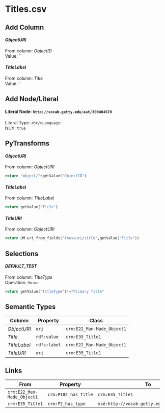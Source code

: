 # Titles.csv

## Add Column
#### _ObjectURI_
From column: _ObjectID_
<br/>Value: ``

#### _TitleLabel_
From column: _Title_
<br/>Value: ``


## Add Node/Literal
#### Literal Node: `http://vocab.getty.edu/aat/300404670`
Literal Type: ``
<br/>Language: ``
<br/>isUri: `true`


## PyTransforms
#### _ObjectURI_
From column: _ObjectURI_
``` python
return "object/"+getValue("ObjectID")
```

#### _TitleLabel_
From column: _TitleLabel_
``` python
return getValue("Title")
```

#### _TitleURI_
From column: _ObjectURI_
``` python
return UM.uri_from_fields("thesauri/title",getValue("Title"))
```


## Selections
#### _DEFAULT_TEST_
From column: _TitleType_
<br>Operation: `Union`
``` python
return getValue("TitleType")!="Primary Title"
```


## Semantic Types
| Column | Property | Class |
|  ----- | -------- | ----- |
| _ObjectURI_ | `uri` | `crm:E22_Man-Made_Object1`|
| _Title_ | `rdf:value` | `crm:E35_Title1`|
| _TitleLabel_ | `rdfs:label` | `crm:E22_Man-Made_Object1`|
| _TitleURI_ | `uri` | `crm:E35_Title1`|


## Links
| From | Property | To |
|  --- | -------- | ---|
| `crm:E22_Man-Made_Object1` | `crm:P102_has_title` | `crm:E35_Title1`|
| `crm:E35_Title1` | `crm:P2_has_type` | `xsd:http://vocab.getty.edu/aat/300404670`|
